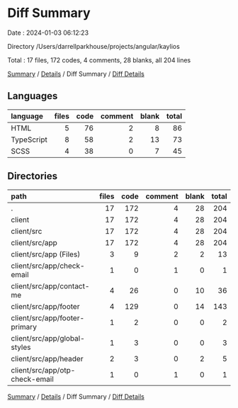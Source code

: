 # Diff Summary

Date : 2024-01-03 06:12:23

Directory /Users/darrellparkhouse/projects/angular/kaylios

Total : 17 files,  172 codes, 4 comments, 28 blanks, all 204 lines

[Summary](results.md) / [Details](details.md) / Diff Summary / [Diff Details](diff-details.md)

## Languages
| language | files | code | comment | blank | total |
| :--- | ---: | ---: | ---: | ---: | ---: |
| HTML | 5 | 76 | 2 | 8 | 86 |
| TypeScript | 8 | 58 | 2 | 13 | 73 |
| SCSS | 4 | 38 | 0 | 7 | 45 |

## Directories
| path | files | code | comment | blank | total |
| :--- | ---: | ---: | ---: | ---: | ---: |
| . | 17 | 172 | 4 | 28 | 204 |
| client | 17 | 172 | 4 | 28 | 204 |
| client/src | 17 | 172 | 4 | 28 | 204 |
| client/src/app | 17 | 172 | 4 | 28 | 204 |
| client/src/app (Files) | 3 | 9 | 2 | 2 | 13 |
| client/src/app/check-email | 1 | 0 | 1 | 0 | 1 |
| client/src/app/contact-me | 4 | 26 | 0 | 10 | 36 |
| client/src/app/footer | 4 | 129 | 0 | 14 | 143 |
| client/src/app/footer-primary | 1 | 2 | 0 | 0 | 2 |
| client/src/app/global-styles | 1 | 3 | 0 | 0 | 3 |
| client/src/app/header | 2 | 3 | 0 | 2 | 5 |
| client/src/app/otp-check-email | 1 | 0 | 1 | 0 | 1 |

[Summary](results.md) / [Details](details.md) / Diff Summary / [Diff Details](diff-details.md)